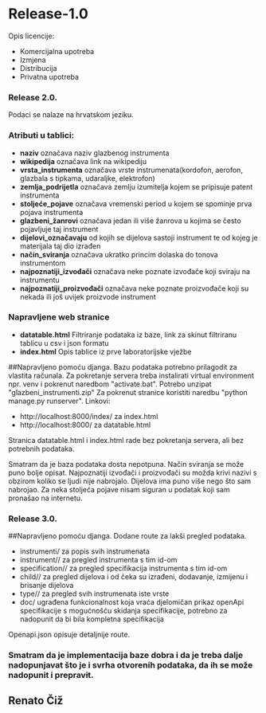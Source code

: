 # Release-1.0
 Opis licencije:
 - Komercijalna upotreba
 - Izmjena
 - Distribucija
 - Privatna upotreba

### Release 2.0.
Podaci se nalaze na hrvatskom jeziku.
### Atributi u tablici:
 - **naziv** označava naziv glazbenog instrumenta
 - **wikipedija** označava link na wikipediju
 - **vrsta_instrumenta** označava vrste instrumenata(kordofon, aerofon, glazbala s tipkama, udaraljke, elektrofon)
 - **zemlja_podrijetla** označava zemlju izumitelja kojem se pripisuje patent instrumenta
 - **stoljeće_pojave** označava vremenski period u kojem se spominje prva pojava instrumenta
 - **glazbeni_žanrovi** označava jedan ili više žanrova u kojima se često pojavljuje taj instrument
 - **dijelovi_označavaju** od kojih se dijelova sastoji instrument te od kojeg je materijala taj dio izrađen
 - **način_sviranja** označava ukratko princim dolaska do tonova instrumentom
 - **najpoznatiji_izvođači** označava neke poznate izvođače koji sviraju na instrumentu
 - **najpoznatiji_proizvođači** označava neke poznate proizvođače koji su nekada ili još uvijek proizvode instrument

### Napravljene web stranice
- **datatable.html** Filtriranje podataka iz baze, link za skinut filtriranu tablicu u csv i json formatu
- **index.html** Opis tablice iz prve laboratorijske vježbe

##Napravljeno pomoću djanga.
Bazu podataka potrebno prilagodit za vlastita računala.
Za pokretanje servera treba instalirati virtual environment npr. venv i pokrenut naredbom "activate.bat".
Potrebo unzipat "glazbeni_instrumenti.zip"
Za pokrenut stranice koristiti naredbu "python manage.py runserver".
Linkovi:
 - http://localhost:8000/index/ za index.html
 - http://localhost:8000/ za datatable.html

Stranica datatable.html i index.html rade bez pokretanja servera, ali bez potrebnih podataka.
 
Smatram da je baza podataka dosta nepotpuna. Način sviranja se može puno bolje opisat. Najpoznatiji izvođači i proizvođači su možda krivi nazivi s obzirom koliko se ljudi nije nabrojalo. Dijelova ima puno više nego što sam nabrojao. Za neka stoljeća pojave nisam siguran u podatak koji sam pronašao na internetu.

### Release 3.0.
##Napravljeno pomoću djanga.
Dodane route za lakši pregled podataka.
 - instrumenti/ za popis svih instrumenata
 - instrument/<id>/ za pregled instrumenta s tim id-om
 - specification/<id>/ za pregled specifikacija instrumenta s tim id-om
 - child/<id>/ za pregled dijelova i od čeka su izrađeni, dodavanje, izmijenu i brisanje dijelova
 - type/<species>/ za pregled svih instrumenata iste vrste
 - doc/ ugrađena funkcionalnost koja vraća djelomičan prikaz openApi specifikacije s mogućnošću skidanja specifikacije, potrebno za nadopunit da bi bila kompletna specifikacija
 
Openapi.json opisuje detaljnije route. 


### Smatram da je implementacija baze dobra i da je treba dalje nadopunjavat što je i svrha otvorenih podataka, da ih se može nadopunit i prepravit.
## **Renato Čiž**
